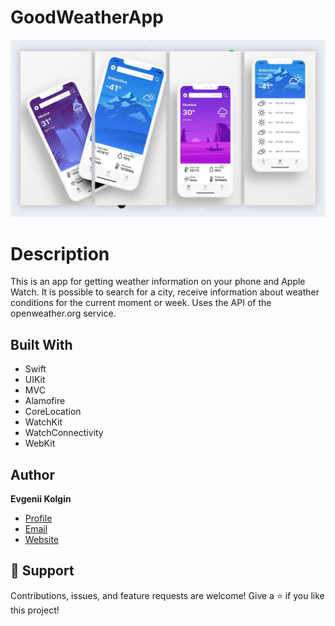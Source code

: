 # GoodWeatherApp
![Image of App](img/iphone_weather_app_swift.webp)

# Description
This is an app for getting weather information on your phone and Apple Watch. It is possible to search for a city, receive information about weather conditions for the current moment or week. Uses the API of the openweather.org service.

## Built With
- Swift
- UIKit
- MVC
- Alamofire
- CoreLocation
- WatchKit
- WatchConnectivity
- WebKit

## Author
**Evgenii Kolgin**

- [Profile](https://github.com/Colgates "Evgenii Kolgin")
- [Email](mailto:kolgin.ev@gmail.com?subject=Hi% "Hi!")
- [Website](https://evgeniikolgin.ru "Welcome")

## 🤝 Support
Contributions, issues, and feature requests are welcome!
Give a ⭐️ if you like this project!

